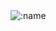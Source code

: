 <!--
<a name="SSL-Kazu metrics"><img src="https://github.com/SSL-Kazu/SSL-Kazu/github-metrics.svg" alt="My metrics created with lowlighter/metrics"></a>
-->

<!-- hit counter -->
<img src="https://count.getloli.com/get/@SSL-Kazu?theme=rule34" alt=":name" />
